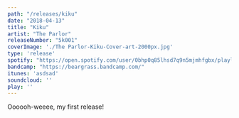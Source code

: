 ```yaml
---
path: "/releases/kiku"
date: "2018-04-13"
title: "Kiku"
artist: "The Parlor"
releaseNumber: "5k001"
coverImage: './The Parlor-Kiku-Cover-art-2000px.jpg'
type: 'release'
spotify: "https://open.spotify.com/user/0bhp0q85lhsd7q9n5mjmhfgbx/playlist/6vswt39uXtUefMVqFKIgDJ"
bandcamp: "https://beargrass.bandcamp.com/"
itunes: 'asdsad'
soundcloud: ''
play: ''
---
```


Oooooh-weeee, my first release!